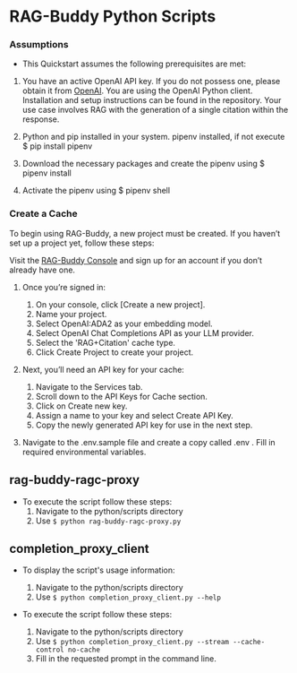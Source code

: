 # RAG-Buddy Python Scripts

### Assumptions
- This Quickstart assumes the following prerequisites are met:

1. You have an active OpenAI API key. If you do not possess one, please obtain it from [OpenAI]('https://platform.openai.com/api-keys').
You are using the OpenAI Python client. Installation and setup instructions can be found in the repository.
Your use case involves RAG with the generation of a single citation within the response.

2. Python and pip installed in your system.
pipenv installed, if not execute $ pip install pipenv

3. Download the necessary packages and create the pipenv using $ pipenv install

4. Activate the pipenv using $ pipenv shell

### Create a Cache
To begin using RAG-Buddy, a new project must be created. If you haven’t set up a project yet, follow these steps:

Visit the [RAG-Buddy Console]('https://www.ragbuddy.ai/') and sign up for an account if you don’t already have one.

 1. Once you’re signed in:

    1. On your console, click [Create a new project].
    2. Name your project.
    3. Select OpenAI:ADA2 as your embedding model.
    4. Select OpenAI Chat Completions API as your LLM provider.
    5. Select the 'RAG+Citation' cache type.
    6. Click Create Project to create your project.

2. Next, you’ll need an API key for your cache:

    1. Navigate to the Services tab.
    2. Scroll down to the API Keys for Cache section.
    3. Click on Create new key.
    4. Assign a name to your key and select Create API Key.
    5. Copy the newly generated API key for use in the next step.

3. Navigate to the .env.sample file and create a copy called .env . Fill in required environmental variables.


## rag-buddy-ragc-proxy

- To execute the script follow these steps:
    1. Navigate to the python/scripts directory
    2. Use ```$ python rag-buddy-ragc-proxy.py``` 


## completion_proxy_client

- To display the script's usage information:
    1. Navigate to the python/scripts directory
    2. Use ```$ python completion_proxy_client.py --help``` 

- To execute the script follow these steps:
    1. Navigate to the python/scripts directory
    2. Use ```$ python completion_proxy_client.py --stream --cache-control no-cache``` 
    3. Fill in the requested prompt in the command line.
